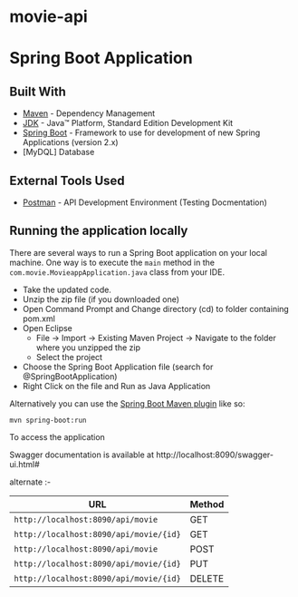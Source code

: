 # movie-api

# Spring Boot Application

## Built With

* 	[Maven](https://maven.apache.org/) - Dependency Management
* 	[JDK](http://www.oracle.com/technetwork/java/javase/downloads/jdk8-downloads-2133151.html) - Java™ Platform, Standard Edition Development Kit 
* 	[Spring Boot](https://spring.io/projects/spring-boot) - Framework to use for development of new Spring Applications (version 2.x)
* 	[MyDQL] Database

## External Tools Used

* [Postman](https://www.getpostman.com/) - API Development Environment (Testing Docmentation)


## Running the application locally

There are several ways to run a Spring Boot application on your local machine. One way is to execute the `main` method in the `com.movie.MovieappApplication.java` class from your IDE.

- Take the updated code.
- Unzip the zip file (if you downloaded one)
- Open Command Prompt and Change directory (cd) to folder containing pom.xml
- Open Eclipse 
   - File -> Import -> Existing Maven Project -> Navigate to the folder where you unzipped the zip
   - Select the project
- Choose the Spring Boot Application file (search for @SpringBootApplication)
- Right Click on the file and Run as Java Application

Alternatively you can use the [Spring Boot Maven plugin](https://docs.spring.io/spring-boot/docs/current/reference/html/build-tool-plugins-maven-plugin.html) like so:

```shell
mvn spring-boot:run
```


To access the application

Swagger documentation is available at http://localhost:8090/swagger-ui.html#

alternate :-

|  URL                                                                         |  Method |
|------------------------------------------------------------------------------|---------|
|`http://localhost:8090/api/movie`  						                               |   GET   |
|`http://localhost:8090/api/movie/{id}`                                 		   |   GET   |
|`http://localhost:8090/api/movie`          	          				               |   POST  |
|`http://localhost:8090/api/movie/{id}`                                  			 |   PUT   |
|`http://localhost:8090/api/movie/{id}`                  				               |  DELETE |


